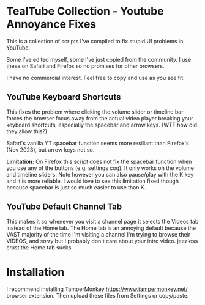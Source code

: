 # TealTube Collection - Youtube Annoyance Fixes

This is a collection of scripts I've compiled to fix stupid UI problems in YouTube.

Some I've edited myself, some I've just copied from the community. I use these on Safari and Firefox so no promises for other browsers.

I have no commercial interest. Feel free to copy and use as you see fit.

## YouTube Keyboard Shortcuts
This fixes the problem where clicking the volume slider or timeline bar forces the browser focus away from the actual video player breaking your keyboard shortcuts, especially the spacebar and arrow keys. (WTF how did they allow this?)

Safari's vanilla YT spacebar function seems more resiliant than Firefox's (Nov 2023), but arrow keys not so.

**Limitation:** On Firefox this script does not fix the spacebar function when you use any of the buttons (e.g. settings cog). It only works on the volume and timeline sliders. Note however you can also pause/play with the K key and it is more reliable. I would love to see this limitation fixed though because spacebar is just so much easier to use than K.

## YouTube Default Channel Tab
This makes it so whenever you visit a channel page it selects the Videos tab instead of the Home tab. The Home tab is an annoying default because the VAST majority of the time I'm visiting a channel I'm trying to browse their VIDEOS, and _sorry_ but I probably don't care about your intro video. jeezless crust the Home tab sucks.

# Installation
I recommend installing TamperMonkey https://www.tampermonkey.net/ browser extension. Then upload these files from Settings or copy/paste.
